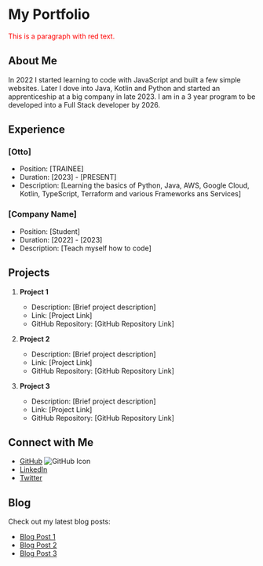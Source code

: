 # My Portfolio

<p style="color: red;">This is a paragraph with red text.</p>

## About Me
In 2022 I started learning to code with JavaScript and built a few simple websites. Later I dove into Java, Kotlin and Python and started an apprenticeship at a big company in late 2023. I am in a 3 year program to be developed into a Full Stack developer by 2026.

## Experience
### [Otto]
- Position: [TRAINEE]
- Duration: [2023] - [PRESENT]
- Description: [Learning the basics of Python, Java, AWS, Google Cloud, Kotlin, TypeScript, Terraform and various Frameworks ans Services]

### [Company Name]
- Position: [Student]
- Duration: [2022] - [2023]
- Description: [Teach myself how to code]

## Projects
1. **Project 1**
   - Description: [Brief project description]
   - Link: [Project Link]
   - GitHub Repository: [GitHub Repository Link]

2. **Project 2**
   - Description: [Brief project description]
   - Link: [Project Link]
   - GitHub Repository: [GitHub Repository Link]

3. **Project 3**
   - Description: [Brief project description]
   - Link: [Project Link]
   - GitHub Repository: [GitHub Repository Link]

## Connect with Me
- [GitHub](https://github.com/yourusername) ![GitHub Icon](https://image-url-for-github-icon)
- [LinkedIn](https://linkedin.com/in/yourprofile)
- [Twitter](https://twitter.com/yourusername)

## Blog
Check out my latest blog posts:
- [Blog Post 1](blog/post-1.md)
- [Blog Post 2](blog/post-2.md)
- [Blog Post 3](blog/post-3.md)


